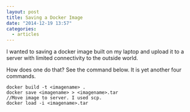 ```yaml
---
layout: post
title: Saving a Docker Image
date: "2014-12-19 13:57"
categories:
  - articles
---
```


I wanted to saving a docker image built on my laptop and upload it to a server with limited connectivity to the outside world.

How does one do that? See the command below. It is yet another four commands.

```
docker build -t <imagename> .
docker save <imagename> > <imagename>.tar
//Move image to server. I used scp.
docker load -i <imagename>.tar
```
